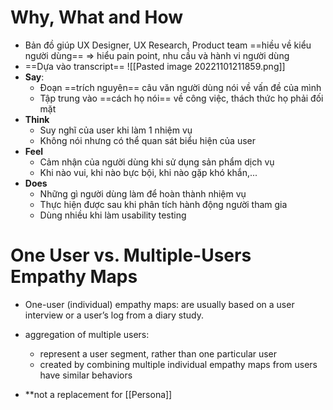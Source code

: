 # Why, What and How
- Bản đồ giúp UX Designer, UX Research, Product team ==hiều về kiểu người dùng== => hiểu pain point, nhu cầu và hành vi người dùng
- ==Dựa vào transcript==
![[Pasted image 20221101211859.png]]
- **Say**: 
	- Đoạn ==trích nguyên== câu văn người dùng nói về vấn đề của mình
	- Tập trung vào ==cách họ nói== về công việc, thách thức họ phải đối mặt
-  **Think**
	- Suy nghĩ của user khi làm 1 nhiệm vụ
	- Không nói nhưng có thể quan sát biểu hiện của user
- **Feel**
	- Cảm nhận của người dùng khi sử dụng sản phẩm dịch vụ
	- Khi nào vui, khi nào bực bội, khi nào gặp khó khắn,...
- **Does**
	- Những gì người dùng làm để hoàn thành nhiệm vụ
	- Thực hiện được sau khi phân tích hành động người tham gia 
	- Dùng nhiều khi làm usability testing

# One User vs. Multiple-Users Empathy Maps
- One-user (individual) empathy maps: are usually based on a user interview or a user’s log from a diary study.
- aggregation of multiple users:
	- represent a user segment, rather than one particular user
	- created by combining multiple individual empathy maps from users have similar behaviors

- **not a replacement for [[Persona]]